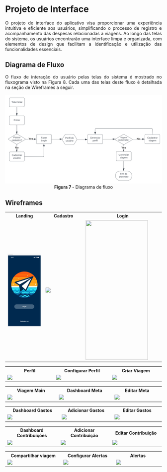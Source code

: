 
# Projeto de Interface

<div align="justify"> O projeto de interface do aplicativo visa proporcionar uma experiência intuitiva e eficiente aos usuários, simplificando o processo de registro e acompanhamento das despesas relacionadas a viagens. Ao longo das telas do sistema, os usuários encontrarão uma interface limpa e organizada, com elementos de design que facilitam a identificação e utilização das funcionalidades essenciais. </div>

## Diagrama de Fluxo

<div align="justify"> O fluxo de interação do usuário pelas telas do sistema é mostrado no fluxograma visto na Figura 8. Cada uma das telas deste fluxo é detalhada na seção de Wireframes a seguir. </div>
<br>
<div align="center">
<img src="img/DiagramaFluxo.png"> <br>
<b>Figura 7 </b>- Diagrama de fluxo
</div>

## Wireframes

<table >
    <tr >
       <th>Landing</th>
       <th>Cadastro</th>
       <th>Login</th>
    </tr>
    <tr>
    <td width="300" >
       <img width="200" style="margin-right: 20px"  src="./img/Tela01landing.png">
    </td>
      <td width="300" >
        <img width="200" style="margin-right: 20px"  src="./img/">
    </td>
       <td width="300" >
       <img width="200" height="450" style="margin-right: 20px" src="./img/">
    </td>
    </tr>
</table>

<table >
    <tr >
       <th>Perfil</th>
       <th>Configurar Perfil</th>
       <th>Criar Viagem</th>
    </tr>
    <tr>
    <td width="300" >
         <img width="200"  src="./img/">
    </td>
    <td width="300" >
         <img width="200"  src="./img/">
    </td>
    <td width="300" >
        <img width="200"  src="./img/">
    </td>
    </tr>
</table>

<table>
    <tr>
       <th>Viagem Main</th>
       <th>Dashboard Meta</th>
       <th>Editar Meta</th>
    </tr>
    <tr>
    <td width="300" >
         <img width="200"  src="./img/">
    </td>
    <td width="300" >
         <img width="200"  src="./img/">
    </td>
    <td width="300" >
       <img width="200"  src="./img/">
    </td>
    </tr>
</table>

<table>
    <tr>
       <th>Dashboard Gastos</th>
       <th>Adicionar Gastos</th>
       <th>Editar Gastos</th>
    </tr>
    <tr>
    <td width="300" >
         <img width="200"  src="./img/">
    </td>
    <td width="300" >
         <img width="200"  src="./img/">
    </td>
    <td width="300" >
        <img width="200"  src="./img/">
    </td>
    </tr>
</table>

<table>
    <tr>
       <th>Dashboard Contribuições</th>
       <th>Adicionar Contribuição</th>
       <th>Editar Contribuição</th>
    </tr>
    <tr>
    <td width="300" >
        <img width="200"  src="./img/">
    </td>
    <td width="300" >
         <img width="200"  src="./img/">
    </td>
    <td width="300" >
        <img width="200"  src="./img/">
    </td>
    </tr>
</table>

<table>
    <tr>
       <th>Compartilhar viagem</th>
       <th>Configurar Alertas</th>
       <th>Alertas</th>
    </tr>
    <tr>
    <td width="300" >
       <img width="200"  src="./img/Prototipo/DocumentosEnviados.png">
    </td>
    <td width="300" >
        <img width="200"  src="./img/Prototipo/Documento.png">
    </td>
    <td width="300" >
       <img width="200"  src="./img/Prototipo/RecuperarSenha.png">
    </td>
    </tr>
</table>
